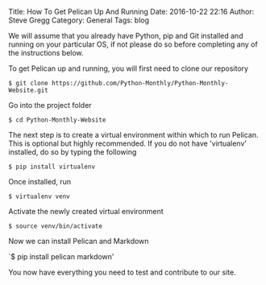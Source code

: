 Title: How To Get Pelican Up And Running
Date: 2016-10-22 22:16
Author: Steve Gregg
Category: General
Tags: blog

We will assume that you already have Python, pip and Git installed and running on your particular OS, if not please do so before completing any of the instructions below.


To get Pelican up and running, you will first need to clone our repository

`$ git clone https://github.com/Python-Monthly/Python-Monthly-Website.git`

Go into the project folder

`$ cd Python-Monthly-Website`

The next step is to create a virtual environment within which to run Pelican. This is optional but highly recommended. If you do not have 'virtualenv' installed, do so by typing the following

`$ pip install virtualenv`

Once installed, run

`$ virtualenv venv`

Activate the newly created virtual environment

`$ source venv/bin/activate`

Now we can install Pelican and Markdown

`$ pip install pelican markdown'

You now have everything you need to test and contribute to our site.
